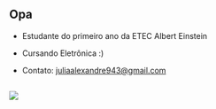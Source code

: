 ## Opa
- Estudante do primeiro ano da ETEC Albert Einstein
- Cursando Eletrônica :)

- Contato: juliaalexandre943@gmail.com

##

<div>
<a href="https://www.xbox.com/pt-BR/play/user/JujubaGamer7634" target="_blank">
  <img src="https://img.shields.io/badge/Xbox-107C10?style=for-the-badge&logo=xbox&logoColor=white"> 
</a>
<div/>

  




